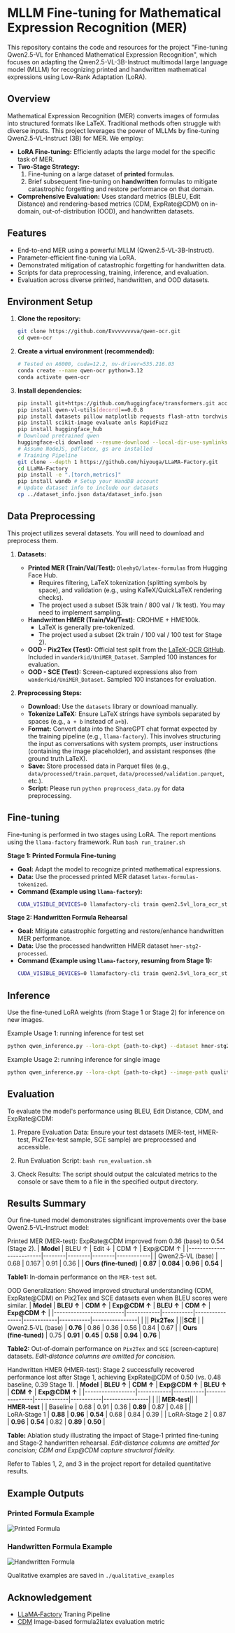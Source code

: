 # MLLM Fine-tuning for Mathematical Expression Recognition (MER)

This repository contains the code and resources for the project "Fine-tuning Qwen2.5-VL for Enhanced Mathematical Expression Recognition", which focuses on adapting the Qwen2.5-VL-3B-Instruct multimodal large language model (MLLM) for recognizing printed and handwritten mathematical expressions using Low-Rank Adaptation (LoRA).

## Overview

Mathematical Expression Recognition (MER) converts images of formulas into structured formats like LaTeX. Traditional methods often struggle with diverse inputs. This project leverages the power of MLLMs by fine-tuning Qwen2.5-VL-Instruct (3B) for MER. We employ:

*   **LoRA Fine-tuning:** Efficiently adapts the large model for the specific task of MER.
*   **Two-Stage Strategy:**
    1.  Fine-tuning on a large dataset of **printed** formulas.
    2.  Brief subsequent fine-tuning on **handwritten** formulas to mitigate catastrophic forgetting and restore performance on that domain.
*   **Comprehensive Evaluation:** Uses standard metrics (BLEU, Edit Distance) and rendering-based metrics (CDM, ExpRate@CDM) on in-domain, out-of-distribution (OOD), and handwritten datasets.

## Features

*   End-to-end MER using a powerful MLLM (Qwen2.5-VL-3B-Instruct).
*   Parameter-efficient fine-tuning via LoRA.
*   Demonstrated mitigation of catastrophic forgetting for handwritten data.
*   Scripts for data preprocessing, training, inference, and evaluation.
*   Evaluation across diverse printed, handwritten, and OOD datasets.

## Environment Setup

1.  **Clone the repository:**
    ```bash
    git clone https://github.com/Evvvvvvvva/qwen-ocr.git
    cd qwen-ocr
    ```

2.  **Create a virtual environment (recommended):**
    ```bash
    # Tested on A6000, cuda=12.2, nv-driver=535.216.03
    conda create --name qwen-ocr python=3.12
    conda activate qwen-ocr
    ```

3.  **Install dependencies:**
    ```bash
    pip install git+https://github.com/huggingface/transformers.git accelerate
    pip install qwen-vl-utils[decord]==0.0.8
    pip install datasets pillow matplotlib requests flash-attn torchvision peft
    pip install scikit-image evaluate anls RapidFuzz
    pip install huggingface_hub
    # Download pretrained qwen
    huggingface-cli download --resume-download --local-dir-use-symlinks False Qwen/Qwen2.5-VL-3B-Instruct --local-dir ./Qwen2.5-VL-3B-Instruct-Pretrained
    # Assume NodeJS, pdflatex, gs are installed
    # Training Pipeline
    git clone --depth 1 https://github.com/hiyouga/LLaMA-Factory.git
    cd LLaMA-Factory
    pip install -e ".[torch,metrics]"
    pip install wandb # Setup your WandDB account
    # Update dataset info to include our datasets
    cp ../dataset_info.json data/dataset_info.json
    ```

## Data Preprocessing

This project utilizes several datasets. You will need to download and preprocess them.

1.  **Datasets:**
    *   **Printed MER (Train/Val/Test):** `OleehyO/latex-formulas` from Hugging Face Hub.
        *   Requires filtering, LaTeX tokenization (splitting symbols by space), and validation (e.g., using KaTeX/QuickLaTeX rendering checks).
        *   The project used a subset (53k train / 800 val / 1k test). You may need to implement sampling.
    *   **Handwritten HMER (Train/Val/Test):** CROHME + HME100k.
        *   LaTeX is generally pre-tokenized.
        *   The project used a subset (2k train / 100 val / 100 test for Stage 2).
    *   **OOD - Pix2Tex (Test):** Official test split from the [LaTeX-OCR GitHub](https://github.com/lukas-blecher/LaTeX-OCR). Included in `wanderkid/UniMER_Dataset`. Sampled 100 instances for evaluation.
    *   **OOD - SCE (Test):** Screen-captured expressions also from `wanderkid/UniMER_Dataset`. Sampled 100 instances for evaluation.

2.  **Preprocessing Steps:**
    *   **Download:** Use the `datasets` library or download manually.
    *   **Tokenize LaTeX:** Ensure LaTeX strings have symbols separated by spaces (e.g., `a + b` instead of `a+b`).
    *   **Format:** Convert data into the ShareGPT chat format expected by the training pipeline (e.g., `llama-factory`). This involves structuring the input as conversations with system prompts, user instructions (containing the image placeholder), and assistant responses (the ground truth LaTeX).
    *   **Save:** Store processed data in Parquet files (e.g., `data/processed/train.parquet`, `data/processed/validation.parquet`, etc.).
    *   **Script:** Please run `python preprocess_data.py` for data preprocessing.
  
## Fine-tuning

Fine-tuning is performed in two stages using LoRA. The report mentions using the `llama-factory` framework. Run `bash run_trainer.sh`

**Stage 1: Printed Formula Fine-tuning**

*   **Goal:** Adapt the model to recognize printed mathematical expressions.
*   **Data:** Use the processed printed MER dataset `latex-formulas-tokenized`.
*   **Command (Example using `llama-factory`):**
    ```bash
    CUDA_VISIBLE_DEVICES=0 llamafactory-cli train qwen2.5vl_lora_ocr_stg1.yaml
    ```

**Stage 2: Handwritten Formula Rehearsal**

*   **Goal:** Mitigate catastrophic forgetting and restore/enhance handwritten MER performance.
*   **Data:** Use the processed handwritten HMER dataset `hmer-stg2-processed`.
*   **Command (Example using `llama-factory`, resuming from Stage 1):**
    ```bash
    CUDA_VISIBLE_DEVICES=0 llamafactory-cli train qwen2.5vl_lora_ocr_stg2.yaml
    ```

## Inference

Use the fine-tuned LoRA weights (from Stage 1 or Stage 2) for inference on new images.

Example Usage 1: running inference for test set
```bash
python qwen_inference.py --lora-ckpt {path-to-ckpt} --dataset hmer-stg2-processed 
```

Example Usage 2: running inference for single image
```bash
python qwen_inference.py --lora-ckpt {path-to-ckpt} --image-path qualitative_examples/6859.jpg
```

## Evaluation
To evaluate the model's performance using BLEU, Edit Distance, CDM, and ExpRate@CDM:

1. Prepare Evaluation Data: Ensure your test datasets (MER-test, HMER-test, Pix2Tex-test sample, SCE sample) are preprocessed and accessible.

2. Run Evaluation Script: `bash run_evaluation.sh`

3. Check Results: The script should output the calculated metrics to the console or save them to a file in the specified output directory.

## Results Summary
Our fine-tuned model demonstrates significant improvements over the base Qwen2.5-VL-Instruct model:

Printed MER (MER-test): ExpRate@CDM improved from 0.36 (base) to 0.54 (Stage 2).
| **Model**               | BLEU ↑ | Edit ↓ | CDM ↑ | Exp@CDM ↑ |
|-------------------------|--------|--------|--------|------------|
| Qwen2.5‑VL (base)       | 0.68   | 0.167  | 0.91   | 0.36       |
| **Ours (fine‑tuned)**   | **0.87** | **0.084** | **0.96** | **0.54**   |

**Table1:** In‑domain performance on the `MER‑test` set.

OOD Generalization: Showed improved structural understanding (CDM, ExpRate@CDM) on Pix2Tex and SCE datasets even when BLEU scores were similar.
| **Model**               | **BLEU ↑** | **CDM ↑** | **Exp@CDM ↑** | **BLEU ↑** | **CDM ↑** | **Exp@CDM ↑** |
|-------------------------|------------|-----------|----------------|------------|-----------|----------------|
|                         || **Pix2Tex**      | ||**SCE**         |
| Qwen2.5‑VL (base)       | **0.76**   | 0.86      | 0.36           | 0.56       | 0.84      | 0.67           |
| **Ours (fine‑tuned)**   | 0.75       | **0.91**  | **0.45**       | **0.58**   | **0.94**  | **0.76**       |

**Table2:** Out‑of‑domain performance on `Pix2Tex` and `SCE` (screen‑capture) datasets. *Edit‑distance columns are omitted for concision.*


Handwritten HMER (HMER-test): Stage 2 successfully recovered performance lost after Stage 1, achieving ExpRate@CDM of 0.50 (vs. 0.48 baseline, 0.39 Stage 1).
| **Model**       | **BLEU ↑** | **CDM ↑** | **Exp@CDM ↑** | **BLEU ↑** | **CDM ↑** | **Exp@CDM ↑** |
|------------------|------------|-----------|----------------|------------|-----------|----------------|
|                  || **MER‑test**||       | **HMER‑test**       |
| Baseline         | 0.68       | 0.91      | 0.36           | **0.89**   | 0.87      | 0.48           |
| LoRA‑Stage 1     | **0.88**   | **0.96**  | **0.54**       | 0.68       | 0.84      | 0.39           |
| LoRA‑Stage 2     | 0.87       | **0.96**  | **0.54**       | 0.82       | **0.89**  | **0.50**       |

**Table:** Ablation study illustrating the impact of Stage‑1 printed fine‑tuning and Stage‑2 handwritten rehearsal. *Edit‑distance columns are omitted for concision; CDM and Exp@CDM capture structural fidelity.*

Refer to Tables 1, 2, and 3 in the project report for detailed quantitative results.
## Example Outputs

### Printed Formula Example

![Printed Formula](assets/exp1.png)

### Handwritten Formula Example

![Handwritten Formula](assets/exp2.png)

Qualitative examples are saved in `./qualitative_examples`

## Acknowledgement
* [LLaMA‑Factory](https://github.com/hiyouga/LLaMA-Factory) Traning Pipeline
* [CDM](https://github.com/opendatalab/UniMERNet/tree/main/cdm) Image-based formula2latex evaluation metric

